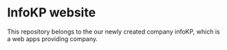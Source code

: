 # InfoKP website
This repository belongs to the our newly created company infoKP, which is a web apps providing company.
